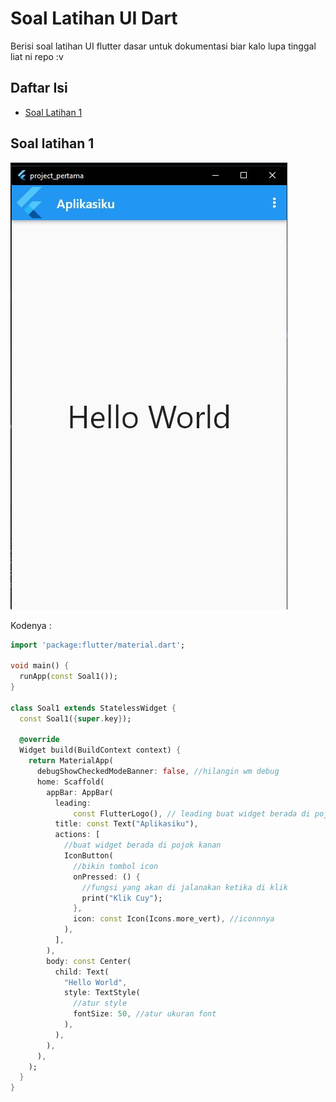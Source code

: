 # Soal Latihan UI Dart

Berisi soal latihan UI flutter dasar untuk dokumentasi biar kalo lupa tinggal liat ni repo :v

## Daftar Isi

- [Soal Latihan 1](#soal-latihan-1)

## Soal latihan 1
<img src="https://github.com/Jauhariq/Mobile-programming/raw/latihan-soal/assets/soal1.JPG">

Kodenya :

```dart
import 'package:flutter/material.dart';

void main() {
  runApp(const Soal1());
}

class Soal1 extends StatelessWidget {
  const Soal1({super.key});

  @override
  Widget build(BuildContext context) {
    return MaterialApp(
      debugShowCheckedModeBanner: false, //hilangin wm debug
      home: Scaffold(
        appBar: AppBar(
          leading:
              const FlutterLogo(), // leading buat widget berada di pojok kiri
          title: const Text("Aplikasiku"),
          actions: [
            //buat widget berada di pojok kanan
            IconButton(
              //bikin tombol icon
              onPressed: () {
                //fungsi yang akan di jalanakan ketika di klik
                print("Klik Cuy");
              },
              icon: const Icon(Icons.more_vert), //iconnnya
            ),
          ],
        ),
        body: const Center(
          child: Text(
            "Hello World",
            style: TextStyle(
              //atur style
              fontSize: 50, //atur ukuran font
            ),
          ),
        ),
      ),
    );
  }
}

```

